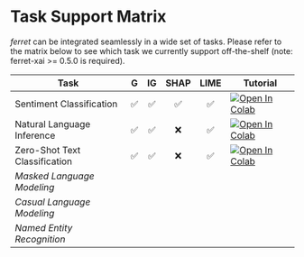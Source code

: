 # Task Support Matrix

*ferret* can be integrated seamlessly in a wide set of tasks. Please refer to the matrix below
to see which task we currently support off-the-shelf (note: ferret-xai >= 0.5.0 is required).


| Task                          | G | IG | SHAP | LIME | Tutorial |
|-------------------------------|:-:|:--:|:----:|:----:|----------|
| Sentiment Classification      | ✅ |  ✅ |   ✅  |   ✅  | [![Open In Colab](https://colab.research.google.com/assets/colab-badge.svg)](https://github.com/g8a9/ferret/blob/task-API/examples/sentiment_classification.ipynb) |
| Natural Language Inference    | ✅ |  ✅ |   ❌  |   ✅  | [![Open In Colab](https://colab.research.google.com/assets/colab-badge.svg)](https://github.com/g8a9/ferret/blob/task-API/examples/nli.ipynb) |
| Zero-Shot Text Classification | ✅ |  ✅ |   ❌  |   ✅  | [![Open In Colab](https://colab.research.google.com/assets/colab-badge.svg)]() |
| _Masked Language Modeling_    |   |    |      |      |          |
| _Casual Language Modeling_    |   |    |      |      |          |
| _Named Entity Recognition_    |   |    |      |      |          |